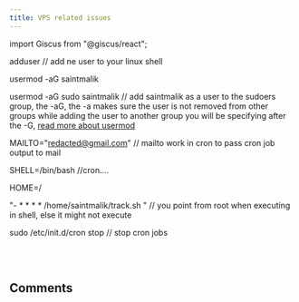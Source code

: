 ```yaml
---
title: VPS related issues
---
```

import Giscus from "@giscus/react";

adduser // add ne user to your linux shell

usermod -aG saintmalik

usermod -aG sudo saintmalik // add saintmalik as a user to the sudoers group, the -aG, the -a makes sure the user is not removed from other groups while adding the user to another group you will be specifying after the -G, <a href="https://linuxize.com/post/usermod-command-in-linux/">read more about usermod</a>


MAILTO="redacted@gmail.com" // mailto work in cron to pass cron job output to mail

SHELL=/bin/bash //cron....

HOME=/

"- * * * * /home/saintmalik/track.sh "  // you point from root when executing in shell, else it might not execute

sudo /etc/init.d/cron stop // stop cron jobs

<br></br>
<h2>Comments</h2>
<Giscus
id="comments"
repo="saintmalik/blog.saintmalik.me"
repoId="MDEwOlJlcG9zaXRvcnkzOTE0MzQyOTI="
category="General"
categoryId="DIC_kwDOF1TQNM4CQ8lN"
mapping="title"
term="Comments"
reactionsEnabled="1"
emitMetadata="0"
inputPosition="top"
theme="preferred_color_scheme"
lang="en"
loading="lazy"
crossorigin="anonymous"
    />